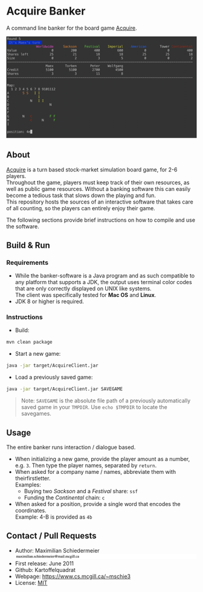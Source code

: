 # Acquire Banker

A command line banker for the board game [Acquire](https://boardgamegeek.com/boardgame/5/acquire).

![Screenshot](acquire-screenshot.png)

## About

[Acquire](https://boardgamegeek.com/boardgame/5/acquire) is a turn based stock-market simulation board game, for 2-6 players.  
Throughout the game, players must keep track of their own resources, as well as public game resources. Without a banking software this can easily become a tedious task that slows down the playing and fun.  
This repository hosts the sources of an interactive software that takes care of all counting, so the players can entirely enjoy their game.  

The following sections provide brief instructions on how to compile and use the software.

## Build & Run

### Requirements

 * While the banker-software is a Java program and as such compatible to any platform that supports a JDK, the output uses terminal color codes that are only correctly displayed on UNIX like systems.  
The client was specifically tested for **Mac OS**  and **Linux**.
 * JDK 8 or higher is required.

### Instructions

 * Build:  
```bash
mvn clean package
```

 * Start a new game:  

```bash
java -jar target/AcquireClient.jar
```

 * Load a previously saved game:

```bash
java -jar target/AcquireClient.jar SAVEGAME
```

 > Note: ```SAVEGAME``` is the absolute file path of a previously automatically saved game in your ```TMPDIR```. Use ```echo $TMPDIR``` to locate the savegames.

## Usage

The entire banker runs interaction / dialogue based.

 * When initializing a new game, provide the player amount as a number, e.g. ```3```. Then type the player names, separated by ```return```.
 * When asked for a company name / names, abbreviate them  with theirfirstletter.  
Examples:
   * Buying two *Sackson* and a *Festival* share: ```ssf```
   * Funding the *Continental* chain: ```c```
 * When asked for a position, provide a single word that encodes the coordinates.  
Example: 4-B is  provided as ```4b```

## Contact / Pull Requests

 * Author: Maximilian Schiedermeier ![email](email.png)
 * First release: June 2011
 * Github: Kartoffelquadrat
 * Webpage: https://www.cs.mcgill.ca/~mschie3
 * License: [MIT](https://opensource.org/licenses/MIT)

